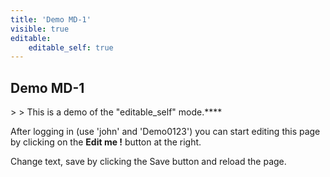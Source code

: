 ```yaml
---
title: 'Demo MD-1'
visible: true
editable:
    editable_self: true
---
```


## Demo MD-1
&gt; 
&gt; This is a demo of the "editable_self" mode.****

After logging in (use 'john' and 'Demo0123') you can start editing this page by clicking on the <b>Edit me !</b> button at the right.

Change text, save by clicking the Save button and reload the page.
